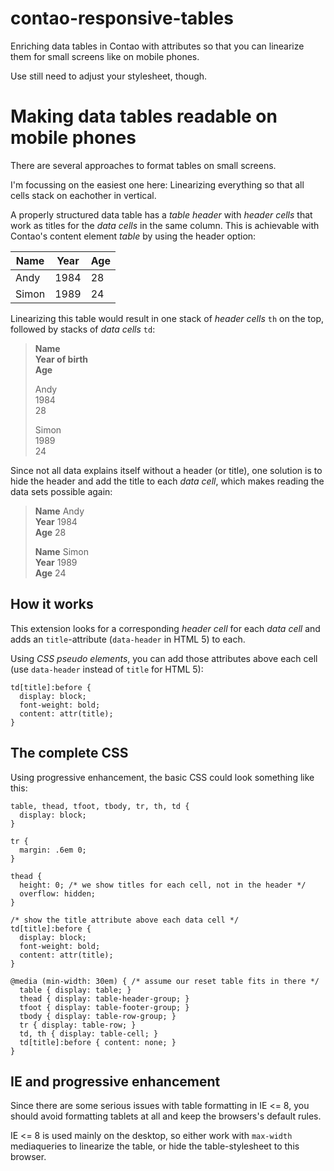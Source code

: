 contao-responsive-tables
========================

Enriching data tables in Contao with attributes so that you can linearize them for small screens like on mobile phones.

Use still need to adjust your stylesheet, though.

# Making data tables readable on mobile phones

There are several approaches to format tables on small screens.

I'm focussing on the easiest one here: Linearizing everything so that all cells stack on eachother in vertical.

A properly structured data table has a _table header_ with _header cells_ that work as titles for the _data cells_ in the same column. This is achievable with Contao's content element *table* by using the header option:

Name   | Year   | Age
-------|--------|----
Andy   | 1984   | 28
Simon  | 1989   | 24

Linearizing this table would result in one stack of _header cells_ `th` on the top, followed by stacks of _data cells_ `td`:

> **Name**  
> **Year of birth**  
> **Age**
>
> Andy  
> 1984  
> 28
> 
> Simon  
> 1989  
> 24  

Since not all data explains itself without a header (or title), one solution is to hide the header and add the title to each _data cell_, which makes reading the data sets possible again:

> **Name** Andy  
> **Year** 1984  
> **Age** 28
> 
> **Name** Simon  
> **Year** 1989  
> **Age** 24 

## How it works

This extension looks for a corresponding _header cell_ for each _data cell_ and adds an `title`-attribute (`data-header` in HTML 5) to each.

Using _CSS pseudo elements_, you can add those attributes above each cell (use `data-header` instead of `title` for HTML 5):

    td[title]:before {
      display: block;
      font-weight: bold;
      content: attr(title);
    }

## The complete CSS

Using progressive enhancement, the basic CSS could look something like this:

    table, thead, tfoot, tbody, tr, th, td {
      display: block;
    }
    
    tr {
      margin: .6em 0;
    }
    
    thead {
      height: 0; /* we show titles for each cell, not in the header */
      overflow: hidden;
    }
    
    /* show the title attribute above each data cell */
    td[title]:before {
      display: block;
      font-weight: bold;
      content: attr(title); 
    }
    
    @media (min-width: 30em) { /* assume our reset table fits in there */ 
      table { display: table; }
      thead { display: table-header-group; }
      tfoot { display: table-footer-group; }
      tbody { display: table-row-group; }
      tr { display: table-row; }
      td, th { display: table-cell; }
      td[title]:before { content: none; }
    }      

## IE and progressive enhancement

Since there are some serious issues with table formatting in IE <= 8, you should avoid formatting tablets at all and keep the browsers's default rules.

IE <= 8 is used mainly on the desktop, so either work with `max-width` mediaqueries to linearize the table, or hide the table-stylesheet to this browser.
